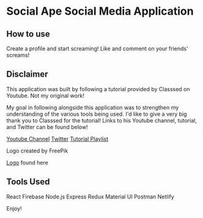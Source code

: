 # Social Ape Social Media Application

## How to use

Create a profile and start screaming! Like and comment on your friends' screams!

## **Disclaimer**

This application was built by following a tutorial provided by Classsed on Youtube. Not my original work!

My goal in following alongside this application was to strengthen my understanding of the various tools being used. I'd like to give a very big thank you to Classsed for the tutorial! Links to his Youtube channel, tutorial, and Twitter can be found below!

[Youtube Channel](https://www.youtube.com/channel/UC2-slOJImuSc20Drbf88qvg)
[Twitter](https://twitter.com/classsed)
[Tutorial Playlist](https://www.youtube.com/playlist?list=PLMhAeHCz8S38ryyeMiBPPUnFAiWnoPvWP)

Logo created by FreePik

[Logo](https://www.flaticon.com/authors/freepik) found here


## Tools Used

React
Firebase
Node.js
Express
Redux
Material UI
Postman
Netlify



Enjoy!



